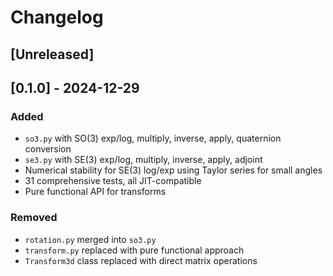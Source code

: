 # Changelog

## [Unreleased]

## [0.1.0] - 2024-12-29

### Added
- `so3.py` with SO(3) exp/log, multiply, inverse, apply, quaternion conversion
- `se3.py` with SE(3) exp/log, multiply, inverse, apply, adjoint  
- Numerical stability for SE(3) log/exp using Taylor series for small angles
- 31 comprehensive tests, all JIT-compatible
- Pure functional API for transforms

### Removed
- `rotation.py` merged into `so3.py`
- `transform.py` replaced with pure functional approach
- `Transform3d` class replaced with direct matrix operations